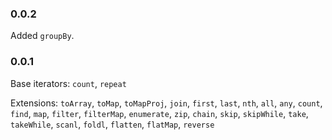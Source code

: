 ### 0.0.2

Added `groupBy`.

### 0.0.1

Base iterators: `count`, `repeat`

Extensions: `toArray`, `toMap`, `toMapProj`, `join`, `first`, `last`, `nth`, `all`, `any`, `count`, `find`, `map`, `filter`, `filterMap`, `enumerate`, `zip`, `chain`, `skip`, `skipWhile`, `take`, `takeWhile`, `scanl`, `foldl`, `flatten`, `flatMap`, `reverse`

